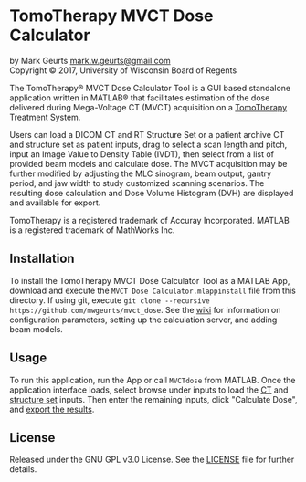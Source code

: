 # TomoTherapy MVCT Dose Calculator

by Mark Geurts <mark.w.geurts@gmail.com>
<br>Copyright &copy; 2017, University of Wisconsin Board of Regents

The TomoTherapy&reg; MVCT Dose Calculator Tool is a GUI based standalone application written in MATLAB&reg; that facilitates estimation of the dose delivered during Mega-Voltage CT (MVCT) acquisition on a [TomoTherapy](http://www.accuray.com) Treatment System. 

Users can load a DICOM CT and RT Structure Set or a patient archive CT and structure set as patient inputs, drag to select a scan length and pitch, input an Image Value to Density Table (IVDT), then select from a list of provided beam models and calculate dose.  The MVCT acquisition may be further modified by adjusting the MLC sinogram, beam output, gantry period, and jaw width to study customized scanning scenarios.  The resulting dose calculation and Dose Volume Histogram (DVH) are displayed and available for export.

TomoTherapy is a registered trademark of Accuray Incorporated. MATLAB is a registered trademark of MathWorks Inc. 

## Installation

To install the TomoTherapy MVCT Dose Calculator Tool as a MATLAB App, download and execute the `MVCT Dose Calculator.mlappinstall` file from this directory. If using git, execute `git clone --recursive https://github.com/mwgeurts/mvct_dose`. See the [wiki](../../wiki/Installation-and-Use) for information on configuration parameters, setting up the calculation server, and adding beam models.

## Usage

To run this application, run the App or call `MVCTdose` from MATLAB. Once the application interface loads, select browse under inputs to load the [CT](../../wiki/Loading-Patient-Archives) and [structure set](../../wiki/Loading-Structure-Sets) inputs. Then enter the remaining inputs, click "Calculate Dose", and [export the results](../../wiki/Exporting-Results).

## License

Released under the GNU GPL v3.0 License.  See the [LICENSE](LICENSE) file for further details.
